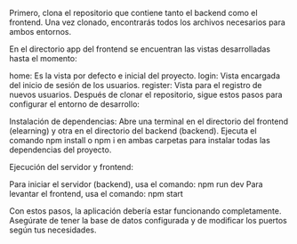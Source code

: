 Primero, clona el repositorio que contiene tanto el backend como el frontend. Una vez clonado, encontrarás todos los archivos necesarios para ambos entornos.

En el directorio app del frontend se encuentran las vistas desarrolladas hasta el momento:

home: Es la vista por defecto e inicial del proyecto.
login: Vista encargada del inicio de sesión de los usuarios.
register: Vista para el registro de nuevos usuarios.
Después de clonar el repositorio, sigue estos pasos para configurar el entorno de desarrollo:

Instalación de dependencias: Abre una terminal en el directorio del frontend (elearning) y otra en el directorio del backend (backend). Ejecuta el comando npm install o npm i en ambas carpetas para instalar todas las dependencias del proyecto.

Ejecución del servidor y frontend:

Para iniciar el servidor (backend), usa el comando:
npm run dev
Para levantar el frontend, usa el comando:
npm start

Con estos pasos, la aplicación debería estar funcionando completamente. Asegúrate de tener la base de datos configurada y de modificar los puertos según tus necesidades.
